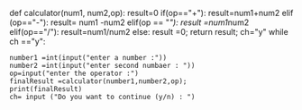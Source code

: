 
def calculator(num1, num2,op):
    result=0
    if(op=="+"):
        result=num1+num2
    elif (op=="-"):
        result= num1 -num2
    elif(op == "*"):
        result =num1*num2
    elif(op=="/"):
         result=num1/num2
    else:
         result =0;
    return result;
ch="y"
while ch =="y":

    number1 =int(input("enter a number :"))
    number2 =int(input("enter second numbaer : "))
    op=input("enter the operator :")
    finalResult =calculator(number1,number2,op);
    print(finalResult)
    ch= input ("Do you want to continue (y/n) : ")


